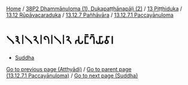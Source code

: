 
[Home](/) / [38P2 Dhammānuloma (1), Dukapaṭṭhānapāḷi (2)](../../../../../38P2.md) / [13 Piṭṭhiduka](../../../../13.md) / [13.12 Rūpāvacaraduka](../../../13.12.md) / [13.12.7 Pañhāvāra](../../13.12.7.md) / [13.12.7.1 Paccayānuloma](../13.12.7.1.md)

# 𑁧𑁩𑁇𑁧𑁨𑁇𑁭𑁇𑁧𑁇𑁨 𑀲𑀗𑁆𑀔𑁆𑀬𑀸𑀯𑀸𑀭

* [Suddha](13.12.7.1.2/Suddha.md)

[Go to previous page (Atthyādi)](13.12.7.1.1/Atthyadi.md) / [Go to parent page (13.12.7.1 Paccayānuloma)](../13.12.7.1.md) / [Go to next page (Suddha)](13.12.7.1.2/Suddha.md)


